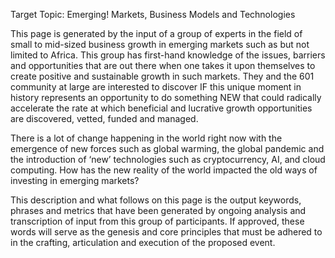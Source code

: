 Target Topic: Emerging! Markets, Business Models and Technologies

This page is generated by the input of a group of experts in the field of small to mid-sized business growth in emerging markets such as but not limited to Africa. This group has first-hand knowledge of the issues, barriers and opportunities that are out there when one takes it upon themselves to create positive and sustainable growth in such markets. They and the 601 community at large are interested to discover IF this unique moment in history represents an opportunity to do something NEW that could radically accelerate the rate at which beneficial and lucrative growth opportunities are discovered, vetted, funded and managed. 

There is a lot of change happening in the world right now with the emergence of new forces such as global warming, the global pandemic and the introduction of ‘new’ technologies such as cryptocurrency, AI, and cloud computing. How has the new reality of the world impacted the old ways of investing in emerging markets? 

This description and what follows on this page is the output keywords, phrases and metrics that have been generated by ongoing analysis and transcription of input from this group of participants. If approved, these words will serve as the genesis and core principles that must be adhered to in the crafting, articulation and execution of the proposed event.
